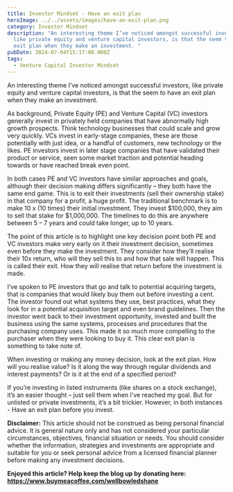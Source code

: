 ```yaml
---
title: Investor Mindset - Have an exit plan
heroImage: ../../assets/images/have-an-exit-plan.png
category: Investor Mindset
description: "An interesting theme I’ve noticed amongst successful investors,
  like private equity and venture capital investors, is that the seem to have an
  exit plan when they make an investment. "
pubDate: 2024-07-04T15:17:00.000Z
tags:
  - Venture Capital Investor Mindset
---
```

An interesting theme I’ve noticed amongst successful investors, like private equity and venture capital investors, is that the seem to have an exit plan when they make an investment. 

As background, Private Equity (PE) and Venture Capital (VC) investors generally invest in privately held companies that have abnormally high growth prospects. Think technology businesses that could scale and grow very quickly. VCs invest in early-stage companies, these are those potentially with just idea, or a handful of customers, new technology or the likes. PE investors invest in later stage companies that have validated their product or service, seen some market traction and potential heading towards or have reached break even point.  

In both cases PE and VC investors have similar approaches and goals, although their decision making differs significantly – they both have the same end game. This is to exit their investments (sell their ownership stake) in that company for a profit, a huge profit. The traditional benchmark is to make 10 x (10 times) their initial investment. They invest $100,000, they aim to sell that stake for $1,000,000. The timelines to do this are anywhere between 5 – 7 years and could take longer, up to 10 years. 

The point of this article is to highlight one key decision point both PE and VC investors make very early on it their investment decision, sometimes even before they make the investment. They consider how they’ll realise their 10x return, who will they sell this to and how that sale will happen. This is called their exit. How they will realise that return before the investment is made. 

I’ve spoken to PE investors that go and talk to potential acquiring targets, that is companies that would likely buy them out before investing a cent. The investor found out what systems they use, best practices, what they look for in a potential acquisition target and even brand guidelines. Then the investor went back to their investment opportunity, invested and built the business using the same systems, processes and procedures that the purchasing company uses. This made it so much more compelling to the purchaser when they were looking to buy it. This clear exit plan is something to take note of. 

When investing or making any money decision, look at the exit plan. How will you realise value? Is it along the way through regular dividends and interest payments? Or is it at the end of a specified period?     

If you’re investing in listed instruments (like shares on a stock exchange), it’s an easier thought – just sell them when I’ve reached my goal. But for unlisted or private investments, it’s a bit trickier. However, in both instances - Have an exit plan before you invest. 

**Disclaimer:** This article should not be construed as being personal financial advice. It is general nature only and has not considered your particular circumstances, objectives, financial situation or needs. You should consider whether the information, strategies and investments are appropriate and suitable for you or seek personal advice from a licensed financial planner before making any investment decisions.

**Enjoyed this article? Help keep the blog up by donating here: https://www.buymeacoffee.com/wellbowledshane**
